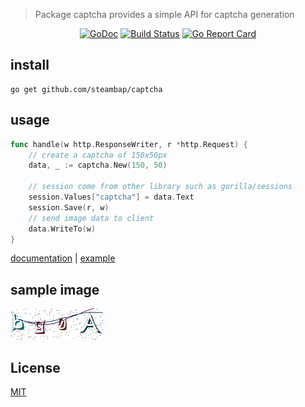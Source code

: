> Package captcha provides a simple API for captcha generation

<div align="center">

[![GoDoc](https://godoc.org/github.com/steambap/captcha?status.svg)](https://godoc.org/github.com/steambap/captcha)
[![Build Status](https://travis-ci.org/steambap/captcha.svg)](https://travis-ci.org/steambap/captcha)
[![Go Report Card](https://goreportcard.com/badge/github.com/steambap/captcha)](https://goreportcard.com/report/github.com/steambap/captcha)

</div>

## install
```
go get github.com/steambap/captcha
```

## usage
```Go
func handle(w http.ResponseWriter, r *http.Request) {
	// create a captcha of 150x50px
	data, _ := captcha.New(150, 50)

	// session come from other library such as gorilla/sessions
	session.Values["captcha"] = data.Text
	session.Save(r, w)
	// send image data to client
	data.WriteTo(w)
}

```

[documentation](https://godoc.org/github.com/steambap/captcha) |
[example](example/main.go)

## sample image
![image](example/captcha.png)

## License
[MIT](LICENSE.md)
